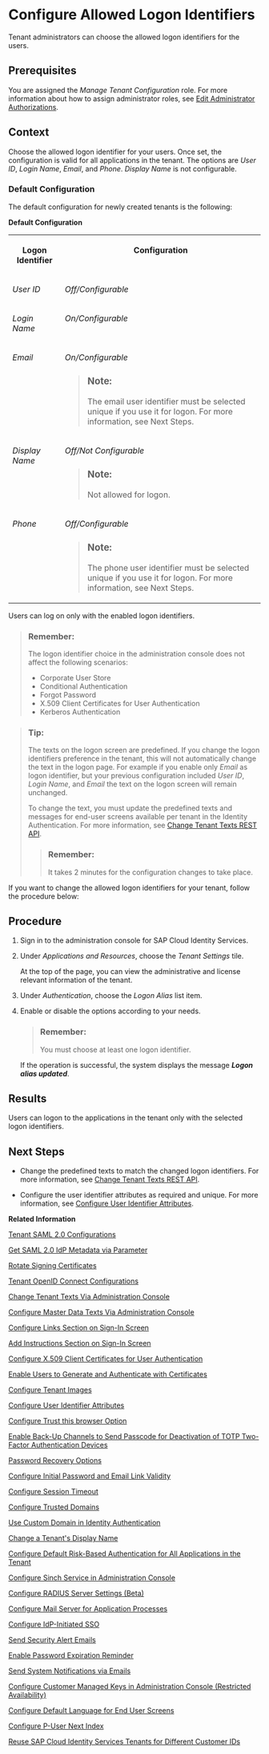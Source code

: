 <!-- loio3adf1ff526d74486a93660cdb0b5d2dd -->

# Configure Allowed Logon Identifiers

Tenant administrators can choose the allowed logon identifiers for the users.



<a name="loio3adf1ff526d74486a93660cdb0b5d2dd__prereq_qyh_szf_ppb"/>

## Prerequisites

You are assigned the *Manage Tenant Configuration* role. For more information about how to assign administrator roles, see [Edit Administrator Authorizations](edit-administrator-authorizations-86ee374.md).



## Context

Choose the allowed logon identifier for your users. Once set, the configuration is valid for all applications in the tenant. The options are *User ID*, *Login Name*, *Email*, and *Phone*. *Display Name* is not configurable.



### Default Configuration

The default configuration for newly created tenants is the following:

**Default Configuration**


<table>
<tr>
<th valign="top">

Logon Identifier

</th>
<th valign="top">

Configuration

</th>
</tr>
<tr>
<td valign="top">

*User ID*

</td>
<td valign="top">

*Off/Configurable*

</td>
</tr>
<tr>
<td valign="top">

*Login Name*

</td>
<td valign="top">

*On/Configurable*

</td>
</tr>
<tr>
<td valign="top">

*Email*

</td>
<td valign="top">

*On/Configurable*

> ### Note:  
> The email user identifier must be selected unique if you use it for logon. For more information, see Next Steps.



</td>
</tr>
<tr>
<td valign="top">

*Display Name*

</td>
<td valign="top">

*Off/Not Configurable*

> ### Note:  
> Not allowed for logon.



</td>
</tr>
<tr>
<td valign="top">

*Phone*

</td>
<td valign="top">

*Off/Configurable*

> ### Note:  
> The phone user identifier must be selected unique if you use it for logon. For more information, see Next Steps.



</td>
</tr>
</table>

Users can log on only with the enabled logon identifiers.

> ### Remember:  
> The logon identifier choice in the administration console does not affect the following scenarios:
> 
> -   Corporate User Store
> -   Conditional Authentication
> -   Forgot Password
> -   X.509 Client Certificates for User Authentication
> -   Kerberos Authentication

> ### Tip:  
> The texts on the logon screen are predefined. If you change the logon identifiers preference in the tenant, this will not automatically change the text in the logon page. For example if you enable only *Email* as logon identifier, but your previous configuration included *User ID*, *Login Name*, and *Email* the text on the logon screen will remain unchanged.
> 
> To change the text, you must update the predefined texts and messages for end-user screens available per tenant in the Identity Authentication. For more information, see [Change Tenant Texts REST API](../Development/change-tenant-texts-rest-api-66ad80a.md#loio66ad80a6bbaf4fc3911232f7cc9a7de6).
> 
> > ### Remember:  
> > It takes 2 minutes for the configuration changes to take place.

If you want to change the allowed logon identifiers for your tenant, follow the procedure below:



## Procedure

1.  Sign in to the administration console for SAP Cloud Identity Services.

2.  Under *Applications and Resources*, choose the *Tenant Settings* tile.

    At the top of the page, you can view the administrative and license relevant information of the tenant.

3.  Under *Authentication*, choose the *Logon Alias* list item.

4.  Enable or disable the options according to your needs.

    > ### Remember:  
    > You must choose at least one logon identifier.

    If the operation is successful, the system displays the message ***Logon alias updated***.




<a name="loio3adf1ff526d74486a93660cdb0b5d2dd__result_mqz_lwh_h3b"/>

## Results

Users can logon to the applications in the tenant only with the selected logon identifiers.



<a name="loio3adf1ff526d74486a93660cdb0b5d2dd__postreq_scx_hhq_h3b"/>

## Next Steps

-   Change the predefined texts to match the changed logon identifiers. For more information, see [Change Tenant Texts REST API](../Development/change-tenant-texts-rest-api-66ad80a.md#loio66ad80a6bbaf4fc3911232f7cc9a7de6).

-   Configure the user identifier attributes as required and unique. For more information, see [Configure User Identifier Attributes](configure-user-identifier-attributes-8b9fa88.md).


**Related Information**  


[Tenant SAML 2.0 Configurations](tenant-saml-2-0-configurations-e81a19b.md "You as a tenant administrator can view and download the tenant SAML 2.0 metadata. You can also change the name format and update your certificate used by the identity provider to digitally sign the messages for the applications.")

[Get SAML 2.0 IdP Metadata via Parameter](get-saml-2-0-idp-metadata-via-parameter-2c76690.md "Tenant administrator can get the SAML 2.0 metadata via specific parameters.")

[Rotate Signing Certificates](rotate-signing-certificates-6621ad5.md "Tenant administrators must replace existing signing certificates with new ones before they expire. This ensures uninterrupted and secure communication between SAML 2.0 applications (referred to as service providers) and Identity Authentication as the identity provider.")

[Tenant OpenID Connect Configurations](tenant-openid-connect-configurations-3d6abcc.md "You as a tenant administrator can view and configure the tenant OpenID Connect configurations.")

[Change Tenant Texts Via Administration Console](change-tenant-texts-via-administration-console-c24b1d0.md "The change tenant texts option can be used to change the predefined texts and messages for end-user screens available per tenant in Identity Authentication via the administration console.")

[Configure Master Data Texts Via Administration Console](configure-master-data-texts-via-administration-console-c068ac9.md "The master data texts option can be used to configure the predefined master data for each resource in Identity Authentication via the administration console.")

[Configure Links Section on Sign-In Screen](configure-links-section-on-sign-in-screen-060c032.md "You can configure links to appear on the sign-in screen of your applications.")

[Add Instructions Section on Sign-In Screen](add-instructions-section-on-sign-in-screen-c9e717e.md "You can customize the sign-in screen of the Horizon theme with instructions for the user.")

[Configure X.509 Client Certificates for User Authentication](configure-x-509-client-certificates-for-user-authentication-52c7dcb.md "Tenant administrators can configure X.509 client certificates for user authentication as an alternative to authenticating with a user name and a password.")

[Enable Users to Generate and Authenticate with Certificates](enable-users-to-generate-and-authenticate-with-certificates-4cf818a.md "Allow users to generate and authenticate with certificates.")

[Configure Tenant Images](configure-tenant-images-8742046.md "You can configure a custom global logo and, or a background image on the forms for sign-in in, registration, upgrade, password update, and account activation for all applications in a tenant. You can also set a favicon for tenant.")

[Configure User Identifier Attributes](configure-user-identifier-attributes-8b9fa88.md "Tenant administrators can configure user identifier attributes as required and unique for the tenant.")

[Configure Trust this browser Option](configure-trust-this-browser-option-5b8377e.md "Tenant administrator can set the number of days for which the users won't get prompted for second-factor authentication, if they sign in from the same browser.")

[Enable Back-Up Channels to Send Passcode for Deactivation of TOTP Two-Factor Authentication Devices](enable-back-up-channels-to-send-passcode-for-deactivation-of-totp-two-factor-authenticati-782935e.md "Tenant administrator can configure back-up channels to send TOTP deactivation passcodes to the user.")

[Password Recovery Options](password-recovery-options-777cee1.md "Enable users to reset their password via security questions, PIN code, or email link.")

[Configure Initial Password and Email Link Validity](configure-initial-password-and-email-link-validity-f8093f4.md "As a tenant administrator, you can configure the validity of the initial password and link sent to a user in the various application processes.")

[Configure Session Timeout](configure-session-timeout-5ca23e4.md "As a tenant administrator, you can configure when the session, created at the Identity Authentication tenant, expires.")

[Configure Trusted Domains](configure-trusted-domains-08fa1fe.md "Service providers that delegate authentication to Identity Authentication can protect their applications when using embedded frames, also called overlays, or when allowing user self-registration.")

[Use Custom Domain in Identity Authentication](use-custom-domain-in-identity-authentication-c4db840.md "Identity Authentication allows you to use a custom domain that is different from the default ones (<tenant ID>.accounts.ondemand.com or <tenant ID>.accounts.cloud.sap) - for example www.mytenant.com.")

[Change a Tenant's Display Name](change-a-tenant-s-display-name-a513c91.md "You can configure the tenant's name from the administration console for SAP Cloud Identity Services.")

[Configure Default Risk-Based Authentication for All Applications in the Tenant](configure-default-risk-based-authentication-for-all-applications-in-the-tenant-1aab51a.md#loio1aab51ae62b94f79b4c6dac7a00857c2 "You can define rules for authentication according to different risk factors and apply actions like Allow, Deny, and Two-Factor Authentication for all applications in a tenant.")

[Configure Sinch Service in Administration Console](configure-sinch-service-in-administration-console-3fdc9e1.md "Configure Sinch Service to enable Phone Verification via SMS or SMS Two-Factor Authentication in the administration console.")

[Configure RADIUS Server Settings \(Beta\)](configure-radius-server-settings-beta-03043ae.md "Configure Remote Authentication Dial-In User Service (RADIUS) server settings in the administration console for SAP Cloud Identity Services.")

[Configure Mail Server for Application Processes](configure-mail-server-for-application-processes-ccc7ba1.md "Configure mail server for the emails sent to the end users in the different application processes.")

[Configure IdP-Initiated SSO](configure-idp-initiated-sso-5d59caa.md "Enable or disable IdP-Initiated SSO via the administration console for SAP Cloud Identity Services.")

[Send Security Alert Emails](send-security-alert-emails-c977464.md "Send security alert emails to end-users or administrators when changes in their accounts are made.")

[Enable Password Expiration Reminder](enable-password-expiration-reminder-a8de1be.md "Enable password expiration reminder for SAP Cloud Identity Services to ensure the users are aware that a password change is due.")

[Send System Notifications via Emails](send-system-notifications-via-emails-aa04a8b.md "You can configure the administration console to send emails with information about expiring certificates, system notifications, new administrators, and new applications to specific email addresses or to the emails of all administrators.")

[Configure Customer Managed Keys in Administration Console \(Restricted Availability\)](configure-customer-managed-keys-in-administration-console-restricted-availability-fe6e30c.md "")

[Configure Default Language for End User Screens](configure-default-language-for-end-user-screens-2cb73c3.md "Select the language that the end user screen uses if the language of the browser isn’t in the list of supported languages.")

[Configure P-User Next Index](configure-p-user-next-index-045bb1c.md "Set the value for the P-user next index.")

[Reuse SAP Cloud Identity Services Tenants for Different Customer IDs](reuse-sap-cloud-identity-services-tenants-for-different-customer-ids-ebd0258.md "You as a tenant administrator can reuse an existing tenant for configurations and automated subscriptions.")

